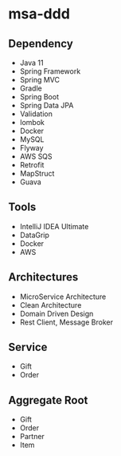 # msa-ddd

## Dependency
- Java 11
- Spring Framework
- Spring MVC
- Gradle
- Spring Boot
- Spring Data JPA
- Validation
- lombok
- Docker
- MySQL
- Flyway
- AWS SQS
- Retrofit
- MapStruct
- Guava

## Tools
- IntelliJ IDEA Ultimate
- DataGrip
- Docker
- AWS

## Architectures
- MicroService Architecture
- Clean Architecture
- Domain Driven Design
- Rest Client, Message Broker

## Service
- Gift
- Order

## Aggregate Root
- Gift
- Order
- Partner
- Item
